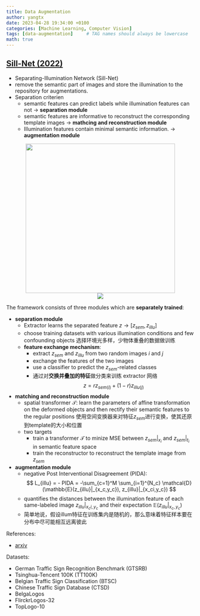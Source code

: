 ```yaml
---
title: Data Augmentation
author: yangtx
date: 2023-04-28 19:34:00 +0100
categories: [Machine Learning, Computer Vision]
tags: [data-augmentation]     # TAG names should always be lowercase
math: true
---
```


## [Sill-Net (2022)](https://drive.google.com/file/d/1WgoH2FgnhtATofgr8mGZNkcfzsmjjecF/view?usp=drivesdk)

- Separating-Illumination Network (Sill-Net)
- remove the semantic part of images and store the illumination to the repository for augmentations.
- Separation criterien
  - semantic features can predict labels while illumination features can not $\rightarrow$ **separation module**
  - semantic features are informative to reconstruct the corresponding
template images $\rightarrow$ **mathcing and reconstruction module**
  - Illumination features contain minimal semantic information. $\rightarrow$ **augmentation module**

<center><img src="/assets/img/papers/sill-net.png" width="400"/></center>

<center><img src="/assets/img/papers/sill-net2.png"/></center>

The framework consists of three modules which are **separately trained**:
- **separation module**
  - Extractor learns the separated feature $z\rightarrow[z_{sem},z_{illu}]$
  - choose training datasets with various illumination conditions and few confounding objects 选择环境光多样，少物体重叠的数据做训练
  - **feature exchange mechanism**:
    - extract $z_{sem}$ and $z_{illu}$ from two random images $i$ and $j$
    - exchange the features of the two images 
    - use a classifier to predict the $z_{sem}$-related classes
    - 通过对**交换并叠加的特征**做分类来训练 extractor 网络
  $$
  z = rz_{sem(i)}+(1-r)z_{illu(j)}
  $$
- **matching and reconstruction module**
  - spatial transformer $\mathcal{T}$: learn the parameters of affine transformation on the deformed objects and then rectify their semantic features to the regular positions 使用空间变换器来对特征$z_{sem}$进行变换，使其还原到template的大小和位置
  - two targets
    - train a transformer $\mathcal{T}$ to minize MSE between $z_{sem}|_{x_i}$ and $z_{sem}|_{t_i}$ in semantic feature space
    - train the reconstructor to reconstruct the template image from $z_{sem}$
- **augmentation module**
  - negative Post Interventional Disagreement (PIDA): 
  $$
  L_{illu} = - PIDA = -\sum_{c=1}^M \sum_{i=1}^{N_c} \mathcal{D}(\mathbb{E}(z_{illu}|_{x_c,y_c}), z_{illu}|_{x_ci,y_c})
  $$
  - quantifies the distances between the illumination feature of each same-labeled image $z_{illu}|_{x_ci,y_c}$ and their expectation $\mathbb{E}(z_{illu}|_{x_c,y_c})$
  - 简单地说，假设illum特征在训练集内是随机的，那么意味着特征样本要在分布中尽可能相互远离彼此


References:
- [arxiv](https://arxiv.org/abs/2102.03539)

Datasets:
- German Traffic Sign Recognition Benchmark (GTSRB)
- Tsinghua-Tencent 100K (TT100K)
- Belgian Traffic Sign Classification (BTSC)
- Chinese Traffic Sign Database (CTSD)
- BelgaLogos
- FlirckrLogos-32
- TopLogo-10